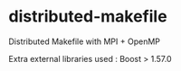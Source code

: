 # distributed-makefile
Distributed Makefile with MPI + OpenMP

Extra external libraries used : Boost > 1.57.0

